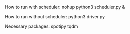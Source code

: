 How to run with scheduler:
nohup python3 scheduler.py &

How to run without scheduler:
python3 driver.py

Necessary packages: 
spotipy
tqdm
